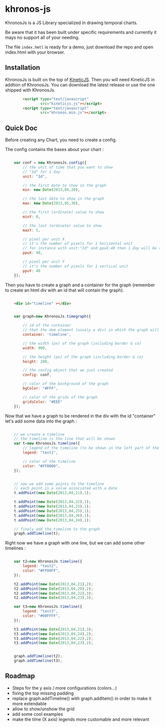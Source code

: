 khronos-js
==========

KhronosJs is a JS Library specialized in drawing temporal charts.

Be aware that it has been built under specific requirements and currently it mays no support all of your needing.

The file ``index.hmtl`` is ready for a demo, just download the repo and open index.html with your browser.


Installation
------------

KhronosJs is built on the top of [KineticJS](https://github.com/ericdrowell/KineticJS/). Then you will need KineticJS in addtion of KhronosJs.
You can download the latest release or use the one shipped with KhronosJs.

````html
        <script type="text/javascript"
                src="kineticjs.js"></script>
        <script type="text/javascript"
                src="khronos.min.js"></script>
````

Quick Doc
---------

Before creating any Chart, you need to create a config.

The config contains the bases about your chart :

````javascript

    var conf = new KhronosJs.config({
        // the unit of time that you want to show
        // "1d" for 1 day
        unit: "1d",

        // the first date to show in the graph
        min: new Date(2013,04,20),

        // the last date to show in the graph
        max: new Date(2013,05,30),

        // the first (ordinate) value to show
        minY: 0,

        // the last (ordinate) value to show
        maxY: 5,

        // pixel per unit X
        // it's the number of pixels for 1 horizontal unit
        // for instance with unit:"1d" and ppuX:40 then 1 day will be represented with 40 pixels
        ppuX: 40,

        // pixel per unit Y
        // it's the number of pixels for 1 vertical unit
        ppuY: 40
    });

````

Then you have to create a graph and a container for the graph (remember to create an html div with an id that will contain the graph).

````html

    <div id="timeline" ></div>
````

````javascript

    var graph=new KhronosJs.timegraph({

        // id of the container
        // that the dom element (usualy a div) in which the graph will be rendered
        container: 'timeline',

        // the width (px) of the graph (including border & co)
        width: 900,

        // the height (px) of the graph (including border & co)
        height: 200,

        // the config object that we just created
        config: conf,

        // color of the background of the graph
        bgColor: "#FFF",

        // color of the grids of the graph
        gridsColor: "#EEE"
    });

````

Now that we have a graph to be rendered in the div with the id "container" let's add some data into the graph :

````javascript

    // we create a timeline
    // the timeline is the line that will be shown
    var t=new KhronosJs.timeline({
        // legend of the timeline (to be shown in the left part of the grid)
        legend: "test1",

        // color of the timeline
        color: "#FF0000",
    });


    // now we add some points to the timeline
    // each point is a value associated with a date
    t.addPoint(new Date(2013,04,21),1);

    t.addPoint(new Date(2013,04,22),1);
    t.addPoint(new Date(2013,04,23),1);
    t.addPoint(new Date(2013,04,25),1);
    t.addPoint(new Date(2013,04,26),1);
    t.addPoint(new Date(2013,04,24),1);

    // finaly add the timeline to the graph
    graph.addTimeline(t);

````


Right now we have a graph with one line, but we can add some other timelines :

````javascript

    var t2=new KhronosJs.timeline({
        legend: "test2",
        color: "#FF00FF",
    });

    t2.addPoint(new Date(2013,04,21),2);
    t2.addPoint(new Date(2013,04,20),2);
    t2.addPoint(new Date(2013,04,22),3);
    t2.addPoint(new Date(2013,04,23),3);

    var t3=new KhronosJs.timeline({
        legend: "test3",
        color: "#00FFFF",
    });

    t3.addPoint(new Date(2013,04,21),3);
    t3.addPoint(new Date(2013,04,24),2);
    t3.addPoint(new Date(2013,04,22),2);
    t3.addPoint(new Date(2013,04,23),2);


    graph.addTimeline(t2);
    graph.addTimeline(t3);

````


Roadmap
-------
* Steps for the y axis / more configurations (colors...)
* fixing the top missing padding
* replace graph.addTimeline() with graph.addItem() in order to make it more extendable
* allow to show/unshow the grid
* add some cool examples
* make the time (X axis) legends more customable and more relevant
